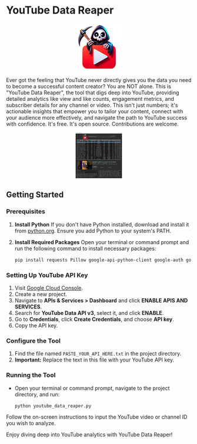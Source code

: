 
# YouTube Data Reaper
<p align="center">
  <img src="icons/reaper128x128.png" alt="YouTube Data Reaper Icon">
</p>

Ever got the feeling that YouTube never directly gives you the data you need to become a successful content creator? You are NOT alone. This is "YouTube Data Reaper", the tool that digs deep into YouTube, providing detailed analytics like view and like counts, engagement metrics, and subscriber details for any channel or video. This isn't just numbers; it's actionable insights that empower you to tailor your content, connect with your audience more effectively, and navigate the path to YouTube success with confidence. It's free. It's open source. Contributions are welcome.

<p align="center">
  <img src="icons/screenshot.png" alt="YouTube Data Reaper Icon" width=25%>
</p>

## Getting Started

### Prerequisites

1. **Install Python**
   If you don't have Python installed, download and install it from [python.org](https://www.python.org/downloads/). Ensure you add Python to your system's PATH.

2. **Install Required Packages**
   Open your terminal or command prompt and run the following command to install necessary packages:
   ```sh
   pip install requests Pillow google-api-python-client google-auth google-auth-oauthlib google-auth-httplib2
   ```

### Setting Up YouTube API Key

1. Visit [Google Cloud Console](https://console.cloud.google.com/).
2. Create a new project.
3. Navigate to **APIs & Services > Dashboard** and click **ENABLE APIS AND SERVICES**.
4. Search for **YouTube Data API v3**, select it, and click **ENABLE**.
5. Go to **Credentials**, click **Create Credentials**, and choose **API key**.
6. Copy the API key.

### Configure the Tool

1. Find the file named `PASTE_YOUR_API_HERE.txt` in the project directory.
2. **Important:** Replace the text in this file with your YouTube API key.

### Running the Tool

- Open your terminal or command prompt, navigate to the project directory, and run:
  ```sh
  python youtube_data_reaper.py
  ```

Follow the on-screen instructions to input the YouTube video or channel ID you wish to analyze.

Enjoy diving deep into YouTube analytics with YouTube Data Reaper!
